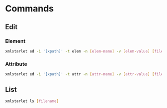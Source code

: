 # Commands

## Edit

### Element

```sh
xmlstarlet ed -i '[xpath]' -t elem -n [elem-name] -v [elem-value] [filename]
```

### Attribute

```sh
xmlstarlet ed -i '[xpath]' -t attr -n [attr-name] -v [attr-value] [filename]
```

## List

```sh
xmlstarlet ls [filename]
```
